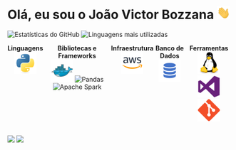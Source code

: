 <h1>Olá, eu sou o João Victor Bozzana <img src="https://raw.githubusercontent.com/ABSphreak/ABSphreak/master/gifs/Hi.gif" width="30px"></h1>

<div style="display: inline-block; margin-right: 10px;">
  <img src="https://github-readme-stats.vercel.app/api?username=joaobozzana&show_icons=true&theme=radical&include_all_commits=true&bg_color=00000000" alt="Estatísticas do GitHub" width="400">
  <img src="https://github-readme-stats.vercel.app/api/top-langs/?username=joaobozzana&layout=compact&bg_color=00000000" alt="Linguagens mais utilizadas" width="440">
</div>

<ul style="list-style-type: none; padding: 0; display: flex; justify-content: space-around;">
  <!-- Linguagens -->
  <li style="text-align: center;">
    <strong>Linguagens</strong><br>
    <img alt="Python" title="Python" height="50" width="50" src="https://raw.githubusercontent.com/devicons/devicon/master/icons/python/python-original.svg">
  </li>

  <!-- Bibliotecas e Frameworks -->
  <li style="text-align: center;">
    <strong>Bibliotecas e Frameworks</strong><br>
    <img alt="Docker" title="Docker" height="50" width="50" src="https://raw.githubusercontent.com/devicons/devicon/master/icons/docker/docker-original.svg">
    <img alt="Pandas" title="Pandas" height="50" width="50" src="https://upload.wikimedia.org/wikipedia/commons/thumb/e/ed/Pandas_logo.svg/1280px-Pandas_logo.svg.png">
    <img alt="Apache Spark" title="Apache Spark" height="50" width="50" src="https://upload.wikimedia.org/wikipedia/commons/thumb/f/f3/Apache_Spark_logo.svg/1280px-Apache_Spark_logo.svg.png">
  </li>

  <!-- Infraestrutura -->
  <li style="text-align: center;">
    <strong>Infraestrutura</strong><br>
    <img alt="AWS" title="AWS" height="50" width="50" src="https://raw.githubusercontent.com/github/explore/main/topics/aws/aws.png">
  </li>

  <!-- Banco de Dados -->
  <li style="text-align: center;">
    <strong>Banco de Dados</strong><br>
    <img alt="SQL" title="SQL" height="50" width="50" src="https://raw.githubusercontent.com/github/explore/master/topics/sql/sql.png">
  </li>

  <!-- Ferramentas -->
  <li style="text-align: center;">
    <strong>Ferramentas</strong><br>
    <img alt="Linux" title="Linux" height="50" width="50" src="https://raw.githubusercontent.com/devicons/devicon/master/icons/linux/linux-original.svg">
    <img alt="VSCode" title="Visual Studio Code" height="50" width="50" src="https://raw.githubusercontent.com/devicons/devicon/master/icons/visualstudio/visualstudio-plain.svg">
    <img alt="Git" title="Git" height="50" width="50" src="https://raw.githubusercontent.com/devicons/devicon/master/icons/git/git-original.svg">
  </li>
</ul>

  ##
 
<div> 
  <a href = "mailto:joaoviicttor9@gmail.com"><img src="https://img.shields.io/badge/-Gmail-%23333?style=for-the-badge&logo=gmail&logoColor=white" target="_blank"></a>
  <a href="https://www.linkedin.com/in/jo%C3%A3o-victor-bozzana-da-fonseca-0449b3189/" target="_blank">  <img src="https://img.shields.io/badge/-LinkedIn-%230077B5?style=for-the-badge&logo=linkedin&logoColor=white" target="_blank"></a>  
</div>
